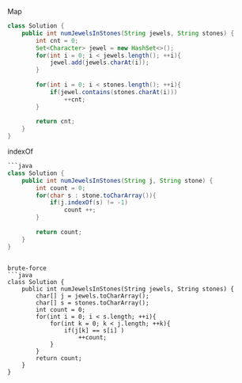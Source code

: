 Map
```java
class Solution {
    public int numJewelsInStones(String jewels, String stones) {
        int cnt = 0;
        Set<Character> jewel = new HashSet<>();
        for(int i = 0; i < jewels.length(); ++i){
            jewel.add(jewels.charAt(i));
        }
        
        for(int i = 0; i < stones.length(); ++i){
            if(jewel.contains(stones.charAt(i)))
                ++cnt;
        }
        
        return cnt;
    }
}

```

indexOf
```java
```java
class Solution {
    public int numJewelsInStones(String j, String stone) {      
        int count = 0;
        for(char s : stone.toCharArray()){
            if(j.indexOf(s) != -1)
                count ++;
        }
            
        return count;
    }
}
```
```

brute-force
```java
class Solution {
    public int numJewelsInStones(String jewels, String stones) {
        char[] j = jewels.toCharArray();
        char[] s = stones.toCharArray();
        int count = 0;
        for(int i = 0; i < s.length; ++i){
            for(int k = 0; k < j.length; ++k){
                if(j[k] == s[i] )
                    ++count;
            }
        }
        return count;
    }
}
```
